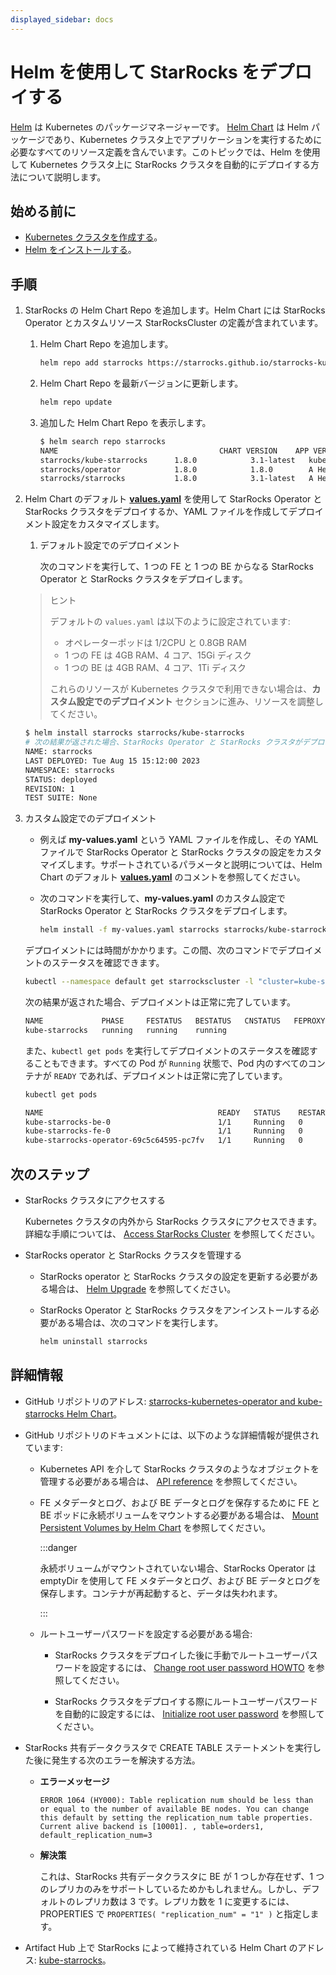 ```yaml
---
displayed_sidebar: docs
---
```


# Helm を使用して StarRocks をデプロイする

[Helm](https://helm.sh/) は Kubernetes のパッケージマネージャーです。 [Helm Chart](https://helm.sh/docs/topics/charts/) は Helm パッケージであり、Kubernetes クラスタ上でアプリケーションを実行するために必要なすべてのリソース定義を含んでいます。このトピックでは、Helm を使用して Kubernetes クラスタ上に StarRocks クラスタを自動的にデプロイする方法について説明します。

## 始める前に

- [Kubernetes クラスタを作成する](./sr_operator.md#create-kubernetes-cluster)。
- [Helm をインストールする](https://helm.sh/docs/intro/quickstart/)。

## 手順

1. StarRocks の Helm Chart Repo を追加します。Helm Chart には StarRocks Operator とカスタムリソース StarRocksCluster の定義が含まれています。
   1. Helm Chart Repo を追加します。

      ```Bash
      helm repo add starrocks https://starrocks.github.io/starrocks-kubernetes-operator
      ```

   2. Helm Chart Repo を最新バージョンに更新します。

      ```Bash
      helm repo update
      ```

   3. 追加した Helm Chart Repo を表示します。

      ```Bash
      $ helm search repo starrocks
      NAME                                    CHART VERSION    APP VERSION  DESCRIPTION
      starrocks/kube-starrocks      1.8.0            3.1-latest   kube-starrocks includes two subcharts, starrock...
      starrocks/operator            1.8.0            1.8.0        A Helm chart for StarRocks operator
      starrocks/starrocks           1.8.0            3.1-latest   A Helm chart for StarRocks cluster
      ```

2. Helm Chart のデフォルト **[values.yaml](https://github.com/StarRocks/starrocks-kubernetes-operator/blob/main/helm-charts/charts/kube-starrocks/values.yaml)** を使用して StarRocks Operator と StarRocks クラスタをデプロイするか、YAML ファイルを作成してデプロイメント設定をカスタマイズします。
   1. デフォルト設定でのデプロイメント

      次のコマンドを実行して、1 つの FE と 1 つの BE からなる StarRocks Operator と StarRocks クラスタをデプロイします。
   > ヒント
   >
   > デフォルトの `values.yaml` は以下のように設定されています:
   > - オペレーターポッドは 1/2CPU と 0.8GB RAM
   > - 1 つの FE は 4GB RAM、4 コア、15Gi ディスク
   > - 1 つの BE は 4GB RAM、4 コア、1Ti ディスク
   >
   > これらのリソースが Kubernetes クラスタで利用できない場合は、**カスタム設定でのデプロイメント** セクションに進み、リソースを調整してください。

      ```Bash
      $ helm install starrocks starrocks/kube-starrocks
      # 次の結果が返された場合、StarRocks Operator と StarRocks クラスタがデプロイ中です。
      NAME: starrocks
      LAST DEPLOYED: Tue Aug 15 15:12:00 2023
      NAMESPACE: starrocks
      STATUS: deployed
      REVISION: 1
      TEST SUITE: None
      ```

3. カスタム設定でのデプロイメント
   - 例えば **my-values.yaml** という YAML ファイルを作成し、その YAML ファイルで StarRocks Operator と StarRocks クラスタの設定をカスタマイズします。サポートされているパラメータと説明については、Helm Chart のデフォルト **[values.yaml](https://github.com/StarRocks/starrocks-kubernetes-operator/blob/main/helm-charts/charts/kube-starrocks/values.yaml)** のコメントを参照してください。
   - 次のコマンドを実行して、**my-values.yaml** のカスタム設定で StarRocks Operator と StarRocks クラスタをデプロイします。

     ```bash
     helm install -f my-values.yaml starrocks starrocks/kube-starrocks
     ```

    デプロイメントには時間がかかります。この間、次のコマンドでデプロイメントのステータスを確認できます。

    ```bash
    kubectl --namespace default get starrockscluster -l "cluster=kube-starrocks"
    ```
    次の結果が返された場合、デプロイメントは正常に完了しています。
   
    ```bash
    NAME             PHASE     FESTATUS   BESTATUS   CNSTATUS   FEPROXYSTATUS
    kube-starrocks   running   running    running
    ```

    また、`kubectl get pods` を実行してデプロイメントのステータスを確認することもできます。すべての Pod が `Running` 状態で、Pod 内のすべてのコンテナが `READY` であれば、デプロイメントは正常に完了しています。

    ```bash
    kubectl get pods
    ```

    ```bash
    NAME                                       READY   STATUS    RESTARTS   AGE
    kube-starrocks-be-0                        1/1     Running   0          2m50s
    kube-starrocks-fe-0                        1/1     Running   0          4m31s
    kube-starrocks-operator-69c5c64595-pc7fv   1/1     Running   0          4m50s
    ```

## 次のステップ

- StarRocks クラスタにアクセスする

  Kubernetes クラスタの内外から StarRocks クラスタにアクセスできます。詳細な手順については、 [Access StarRocks Cluster](./sr_operator.md#access-starrocks-cluster) を参照してください。

- StarRocks operator と StarRocks クラスタを管理する

  - StarRocks operator と StarRocks クラスタの設定を更新する必要がある場合は、 [Helm Upgrade](https://helm.sh/docs/helm/helm_upgrade/) を参照してください。
  - StarRocks Operator と StarRocks クラスタをアンインストールする必要がある場合は、次のコマンドを実行します。

    ```bash
    helm uninstall starrocks
    ```

## 詳細情報

- GitHub リポジトリのアドレス: [starrocks-kubernetes-operator and kube-starrocks Helm Chart](https://github.com/StarRocks/starrocks-kubernetes-operator)。

- GitHub リポジトリのドキュメントには、以下のような詳細情報が提供されています:

  - Kubernetes API を介して StarRocks クラスタのようなオブジェクトを管理する必要がある場合は、 [API reference](https://github.com/StarRocks/starrocks-kubernetes-operator/blob/main/doc/api.md) を参照してください。

  - FE メタデータとログ、および BE データとログを保存するために FE と BE ポッドに永続ボリュームをマウントする必要がある場合は、 [Mount Persistent Volumes by Helm Chart](https://github.com/StarRocks/starrocks-kubernetes-operator/blob/main/doc/mount_persistent_volume_howto.md#2-mounting-persistent-volumes-by-helm-chart) を参照してください。

    :::danger

    永続ボリュームがマウントされていない場合、StarRocks Operator は emptyDir を使用して FE メタデータとログ、および BE データとログを保存します。コンテナが再起動すると、データは失われます。

    :::

  - ルートユーザーパスワードを設定する必要がある場合:

    - StarRocks クラスタをデプロイした後に手動でルートユーザーパスワードを設定するには、 [Change root user password HOWTO](https://github.com/StarRocks/starrocks-kubernetes-operator/blob/main/doc/change_root_password_howto.md) を参照してください。

    - StarRocks クラスタをデプロイする際にルートユーザーパスワードを自動的に設定するには、 [Initialize root user password](https://github.com/StarRocks/starrocks-kubernetes-operator/blob/main/doc/initialize_root_password_howto.md) を参照してください。

- StarRocks 共有データクラスタで CREATE TABLE ステートメントを実行した後に発生する次のエラーを解決する方法。

  - **エラーメッセージ**

      ```plaintext
      ERROR 1064 (HY000): Table replication num should be less than or equal to the number of available BE nodes. You can change this default by setting the replication_num table properties. Current alive backend is [10001]. , table=orders1, default_replication_num=3
      ```

  - **解決策**

       これは、StarRocks 共有データクラスタに BE が 1 つしか存在せず、1 つのレプリカのみをサポートしているためかもしれません。しかし、デフォルトのレプリカ数は 3 です。レプリカ数を 1 に変更するには、PROPERTIES で `PROPERTIES( "replication_num" = "1" )` と指定します。

- Artifact Hub 上で StarRocks によって維持されている Helm Chart のアドレス: [kube-starrocks](https://artifacthub.io/packages/helm/kube-starrocks/kube-starrocks)。